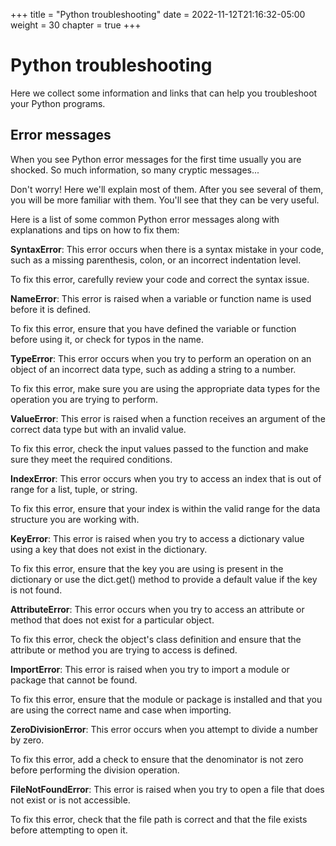 +++
title = "Python troubleshooting"
date = 2022-11-12T21:16:32-05:00
weight = 30
chapter = true
+++

# Python troubleshooting

Here we collect some information and links that can help you troubleshoot your Python programs.

## Error messages

When you see Python error messages for the first time usually you are shocked.
So much information, so many cryptic messages...

Don't worry! Here we'll explain most of them. After you see several of them, you will
be more familiar with them. You'll see that they can be very useful.

Here is a list of some common Python error messages along with explanations and tips on how to fix them:

**SyntaxError**:
This error occurs when there is a syntax mistake in your code, such as a missing parenthesis,
colon, or an incorrect indentation level.

To fix this error, carefully review your code and correct the syntax issue.

**NameError**:
This error is raised when a variable or function name is used before it is defined.

To fix this error, ensure that you have defined the variable or function before using it, or check for typos in the name.

**TypeError**:
This error occurs when you try to perform an operation on an object of an incorrect data type, such as adding a string to a number.

To fix this error, make sure you are using the appropriate data types for the operation you are trying to perform.

**ValueError**:
This error is raised when a function receives an argument of the correct data type but with an invalid value.

To fix this error, check the input values passed to the function and make sure they meet the required conditions.

**IndexError**:
This error occurs when you try to access an index that is out of range for a list, tuple, or string.

To fix this error, ensure that your index is within the valid range for the data structure you are working with.

**KeyError**:
This error is raised when you try to access a dictionary value using a key that does not exist in the dictionary.

To fix this error, ensure that the key you are using is present in the dictionary or use the dict.get() method to provide a default value if the key is not found.

**AttributeError**:
This error occurs when you try to access an attribute or method that does not exist for a particular object.

To fix this error, check the object's class definition and ensure that the attribute or method you are trying to access is defined.

**ImportError**:
This error is raised when you try to import a module or package that cannot be found.

To fix this error, ensure that the module or package is installed and that you are using the correct name and case when importing.

**ZeroDivisionError**:
This error occurs when you attempt to divide a number by zero.

To fix this error, add a check to ensure that the denominator is not zero before performing the division operation.

**FileNotFoundError**:
This error is raised when you try to open a file that does not exist or is not accessible.

To fix this error, check that the file path is correct and that the file exists before attempting to open it.